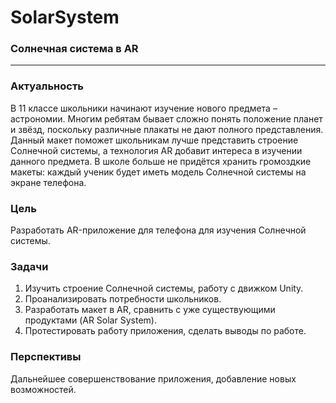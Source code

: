 # SolarSystem
### Солнечная система в AR

---

### Актуальность

В 11 классе школьники начинают изучение нового предмета – астрономии. Многим ребятам бывает сложно понять положение планет и звёзд, поскольку различные плакаты не дают полного 
представления. Данный макет поможет школьникам лучше представить строение Солнечной системы, а технология AR добавит интереса в изучении данного предмета. В школе больше не придётся
хранить громоздкие макеты: каждый ученик будет иметь модель Солнечной системы на экране телефона.

### Цель

Разработать AR-приложение для телефона для изучения Солнечной системы.

### Задачи

1.	Изучить строение Солнечной системы, работу с движком Unity.
2.	Проанализировать потребности школьников.
3.	Разработать макет в AR, сравнить с уже существующими продуктами (AR Solar System).
4.	Протестировать работу приложения, сделать выводы по работе.

### Перспективы

Дальнейшее совершенствование приложения, добавление новых возможностей.
